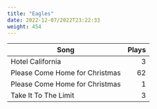 ```yaml
---
title: "Eagles"
date: 2022-12-07/2022T23:22:33
weight: 454
---
```




 Song | Plays 
----- | -----:
Hotel California | 3
Please Come Home for Christmas | 62
Please Come Home for Christmas | 1
Take It To The Limit | 3
